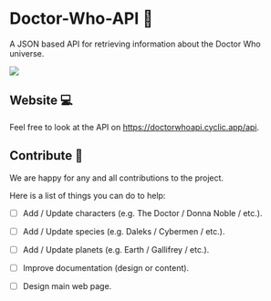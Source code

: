 # Doctor-Who-API :large_blue_diamond:
A JSON based API for retrieving information about the Doctor Who universe.

<img src="https://wallpapercave.com/wp/4CGjOpV.jpg">
<br>

## Website :computer:
Feel free to look at the API on https://doctorwhoapi.cyclic.app/api.

## Contribute :gift:
We are happy for any and all contributions to the project.

Here is a list of things you can do to help:
- [ ] Add / Update characters (e.g. The Doctor / Donna Noble / etc.).
- [ ] Add / Update species (e.g. Daleks / Cybermen / etc.).
- [ ] Add / Update planets (e.g. Earth / Gallifrey / etc.).
- [ ] Improve documentation (design or content).
- [ ] Design main web page.

